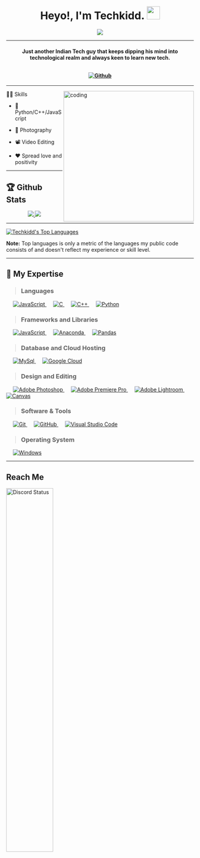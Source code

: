 
<p  align="center">
  
</p>

<h1  align="center"> 
  Heyo!, I'm Techkidd. 
  <img  src="https://images-wixmp-ed30a86b8c4ca887773594c2.wixmp.com/f/c1151233-3650-45b0-aca8-bbbd0a59253e/dasqswi-e02ae120-0ee2-47df-a075-39a39b3508ff.gif?token=eyJ0eXAiOiJKV1QiLCJhbGciOiJIUzI1NiJ9.eyJzdWIiOiJ1cm46YXBwOjdlMGQxODg5ODIyNjQzNzNhNWYwZDQxNWVhMGQyNmUwIiwiaXNzIjoidXJuOmFwcDo3ZTBkMTg4OTgyMjY0MzczYTVmMGQ0MTVlYTBkMjZlMCIsIm9iaiI6W1t7InBhdGgiOiJcL2ZcL2MxMTUxMjMzLTM2NTAtNDViMC1hY2E4LWJiYmQwYTU5MjUzZVwvZGFzcXN3aS1lMDJhZTEyMC0wZWUyLTQ3ZGYtYTA3NS0zOWEzOWIzNTA4ZmYuZ2lmIn1dXSwiYXVkIjpbInVybjpzZXJ2aWNlOmZpbGUuZG93bmxvYWQiXX0.FUZt5_ZO8AEHlv4_hDv3t1lDgTIi1RrXQWb36WcL5YI"  width="35"></h1>

<p  align="center">
<a  href="https://github.com/Techkidd24"><img  src="https://readme-typing-svg.herokuapp.com?font=Roboto+Mono&size=30&duration=3000&pause=1000&color=F72002&center=true&width=500&height=50&lines=Coder;Gamer;Photographer;Editor"></a>
</p>

<hr/>

<h4  align="center">Just another Indian Tech guy that keeps dipping his mind into technological realm and always keen to learn new tech.
<br>
  
  <br>
   
[![Github](https://img.shields.io/github/followers/techkidd24?label=Follow&style=for-the-badge&logo=github)](https://github.com/Techkidd24)

</h4>

<hr/>
<img align="right" alt="coding" width="350" src="https://i.pinimg.com/originals/83/b8/09/83b809857acd41a7bad4935b4734f9fc.gif"

## 👨‍🎓 Skills

- 🦾 Python/C++/JavaScript

- 📸 Photography

- 📽 Video Editing

- ♥ Spread love and positivity


<hr/>

## 🏆 Github Stats

<div>

<p  align="center">

<a  href="https://github-readme-stats.vercel.app/api?username=techkidd24&theme=vision-friendly-dark">

<img  src="https://github-readme-stats.vercel.app/api?username=techkidd24&count_private=true&show_icons=true&theme=vision-friendly-dark&count-private=true&border_radius=20px&v=2"  />

</a>

<a  href="https://github-readme-streak-stats.herokuapp.com/?user=techkidd24&theme=vision-friendly-dark">

<img  src="https://github-readme-streak-stats.herokuapp.com/?user=techkidd24&theme=vision-friendly-dark&count-private=true&v=2&border_radius=20px"  />

</a>

</p>

</div>

<hr/>

<p  align="left">

<a  href="https://github-readme-stats.vercel.app/api/top-langs/?username=techkidd24&langs_count=8&theme=codeSTACKr&hide_border=true&bg_color=0D1117&border_radius=20px&layout=compact&v=2">

<img  alt="Techkidd's Top Languages"  src="https://github-readme-stats.vercel.app/api/top-langs/?username=techkidd24&langs_count=8&theme=codeSTACKr&hide_border=true&bg_color=0D1117&border_radius=20px&layout=compact&v=2"  />

</a>

</p>

</div>

<b>Note:</b> Top languages is only a metric of the languages my public code consists of and doesn't reflect my experience or skill level.

<hr/>

## 🎇 My Expertise

> ### Languages

  <p align="left">
  &emsp;
    <a href="https://developer.mozilla.org/en-US/docs/Web/JavaScript" target="_blank"> 
     <img alt="JavaScript" src="https://img.shields.io/badge/javascript-FFC000?style=for-the-badge&logo=javascript&logoColor=white">
   </a> 
  &emsp;
  <a href="https://www.w3schools.com/c/c_intro.php" target="_blank"> 
     <img alt="C" src="https://img.shields.io/badge/c-%2300599C.svg?style=for-the-badge&logo=c&logoColor=white">
   </a>
  &emsp;
  <a href="https://www.w3schools.com/cpp/" target="_blank"> 
     <img alt="C++" src="https://img.shields.io/badge/c++-%2300599C.svg?style=for-the-badge&logo=c%2B%2B&logoColor=white">
   </a>
  &emsp;
  <a href="https://www.python.org/" target="_blank"> 
     <img alt="Python" src="https://img.shields.io/badge/python-3670A0?style=for-the-badge&logo=python&logoColor=ffdd54">
   </a>
    
  </p>

> ### Frameworks and Libraries
  <p align="left">
    &emsp;
    <a href="https://nodejs.org/en/" target="_blank"> 
     <img alt="JavaScript" src="https://img.shields.io/badge/node.js-6DA55F?style=for-the-badge&logo=node.js&logoColor=white">
   </a> 
  &emsp;
  <a href="https://www.anaconda.com/" target="_blank"> 
     <img alt="Anaconda" src="https://img.shields.io/badge/Anaconda-%2344A833.svg?style=for-the-badge&logo=anaconda&logoColor=white">
   </a>
   &emsp;
   <a href="https://pandas.pydata.org/" target="_blank"> 
     <img alt="Pandas" src="https://img.shields.io/badge/pandas-%23150458.svg?style=for-the-badge&logo=pandas&logoColor=white">
   </a>


  


  </p>

> ### Database and Cloud Hosting

  <p align="left">
&emsp;
    <a href="https://www.mysql.com/" target="_blank"> 
     <img alt="MySql" src="https://img.shields.io/badge/mysql-4479A1.svg?style=for-the-badge&logo=mysql&logoColor=white">
   </a> 
  &emsp;
      <a href="https://cloud.google.com/" target="_blank"> 
     <img alt="Google Cloud" src="https://img.shields.io/badge/GoogleCloud-%234285F4.svg?style=for-the-badge&logo=google-cloud&logoColor=white">
  </a>

  </p>

> ### Design and Editing

<p align="left">
 &emsp;
    <a href="https://www.adobe.com/in/products/photoshop.html" target="_blank"> 
     <img alt="Adobe Photoshop" src="https://img.shields.io/badge/adobe%20photoshop-%2331A8FF.svg?style=for-the-badge&logo=adobephotoshop&logoColor=white">
   </a> 
  &emsp;
      <a href="https://www.adobe.com/products/premiere.html" target="_blank"> 
     <img alt="Adobe Premiere Pro" src="https://img.shields.io/badge/adobe%20Premiere%20Pro-5D3FD3?style=for-the-badge&logo=adobepremierepro&logoColor=white">
  </a>
&emsp;
      <a href="https://www.adobe.com/in/products/photoshop-lightroom.html" target="_blank"> 
     <img alt="Adobe Lightroom" src="https://img.shields.io/badge/adobe%20Lightroom-%2331A8FF.svg?style=for-the-badge&logo=adobelightroom&logoColor=white">
  </a>
  &emsp;
      <a href="https://www.canva.com/en_in/" target="_blank"> 
     <img alt="Canvas" src="https://img.shields.io/badge/Canva-%2300C4CC.svg?style=for-the-badge&logo=Canva&logoColor=white">
  </a>

 </p>

> ### Software & Tools

<p align="left">

&emsp;
<a href="https://git-scm.com/" target="_blank">
<img alt="Git" src="https://img.shields.io/badge/git-%23F05033.svg?style=for-the-badge&logo=git&logoColor=white">
</a>
&emsp;
<a href="https://github.com/" target="_blank">
<img alt="GitHub" src="https://img.shields.io/badge/github-%23121011.svg?style=for-the-badge&logo=github&logoColor=white">
</a>
&emsp;
<a href="https://code.visualstudio.com/" target="_blank">
<img alt="Visual Studio Code" src="https://img.shields.io/badge/Visual%20Studio%20Code-0078d7.svg?style=for-the-badge&logo=visual-studio-code&logoColor=white">
</a>

  </p>

> ### Operating System

  <p align="left">
&emsp;
<a href="https://www.microsoft.com/en-in/windows" target="_blank">
<img alt="Windows" src="https://img.shields.io/badge/Windows-0078D6?style=for-the-badge&logo=windows&logoColor=white">
</a>

  </p>

<hr/>

## Reach Me

<a  href="https://discord.com/users/352084765349904395"  target="_blank">

<img  width="50%"  align="center"  alt="Discord Status"  src="https://lanyard.cnrad.dev/api/352084765349904395?bg=1f1f1f&borderRadius=20px&hideStatus=true&idleMessage=Spreading%20positivity!%20✨">

</a>
